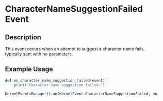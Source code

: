 # CharacterNameSuggestionFailed Event

## Description

This event occurs when an attempt to suggest a character name fails, typically sent with no parameters.

## Example Usage

```python
def on_character_name_suggestion_failed(event):
    print("Character name suggestion failed.")

KernelEventsManager().on(KernelEvent.CharacterNameSuggestionFailed, on_character_name_suggestion_failed)
```
